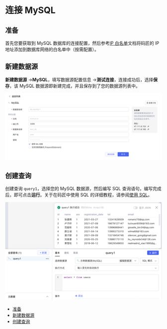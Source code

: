 # 连接 MySQL

## 准备

首先您要获取到 MySQL 数据库的连接配置，然后参考[IP 白名单](https://majiang.co/docs/ip-allowlist)文档将码匠的 IP 地址添加到数据库网络的白名单中（按需配置）。

## 新建数据源

**新建数据源** -> ​**MySQL**​，填写数据源配置信息 -> ​**测试连接**​，连接成功后，选择​**保存**​，该 MySQL 数据源即新建完成，并且保存到了您的数据源列表中。

​![](assets/mysql-1-20231002172758-uufbdtt.png)​

## 创建查询

创建查询 `query1`​，选择您的 MySQL 数据源，然后编写 SQL 查询语句，编写完成后，即可点击​**运行**​。关于在码匠中使用 SQL 的详细教程，请参阅[使用 SQL](https://majiang.co/docs/using-sql)。

​![](assets/mysql-2-20231002172758-g2g0ktr.png)​

* [准备](https://majiang.co/docs/database/mysql#%E5%87%86%E5%A4%87)
* [新建数据源](https://majiang.co/docs/database/mysql#%E6%96%B0%E5%BB%BA%E6%95%B0%E6%8D%AE%E6%BA%90)
* [创建查询](https://majiang.co/docs/database/mysql#%E5%88%9B%E5%BB%BA%E6%9F%A5%E8%AF%A2)
